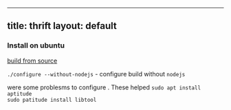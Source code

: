 
---
title: thrift 
layout: default
---




###  Install on ubuntu

[build from source](https://thrift.apache.org/docs/BuildingFromSource.html)  

`./configure --without-nodejs` - configure build without `nodejs` 


were some problesms to configure . These helped 
`sudo apt install aptitude`  
`sudo patitude install libtool`  

